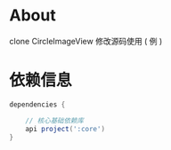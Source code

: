 
# About

clone CircleImageView 修改源码使用 ( 例 )

# 依赖信息

```groovy
dependencies {

    // 核心基础依赖库
    api project(':core')
}
```
